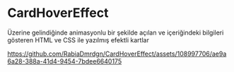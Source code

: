 # CardHoverEffect
Üzerine gelindiğinde animasyonlu bir şekilde açılan ve içeriğindeki bilgileri gösteren HTML ve CSS ile yazılmış efektli kartlar

https://github.com/RabiaDmrdgn/CardHoverEffect/assets/108997706/ae9a6a28-388a-41d4-9454-7bdee6640175
